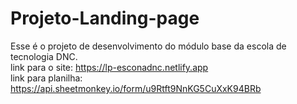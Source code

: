 # Projeto-Landing-page
Esse é o projeto de desenvolvimento do módulo base da escola de tecnologia DNC.<br>
link para o site: https://lp-esconadnc.netlify.app <br>
link para planilha: https://api.sheetmonkey.io/form/u9Rtft9NnKG5CuXxK94BRb
